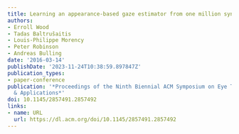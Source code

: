 ```yaml
---
title: Learning an appearance-based gaze estimator from one million synthesised images
authors:
- Erroll Wood
- Tadas Baltrušaitis
- Louis-Philippe Morency
- Peter Robinson
- Andreas Bulling
date: '2016-03-14'
publishDate: '2023-11-24T10:38:59.897847Z'
publication_types:
- paper-conference
publication: '*Proceedings of the Ninth Biennial ACM Symposium on Eye Tracking Research
  & Applications*'
doi: 10.1145/2857491.2857492
links:
- name: URL
  url: https://dl.acm.org/doi/10.1145/2857491.2857492
---
```

